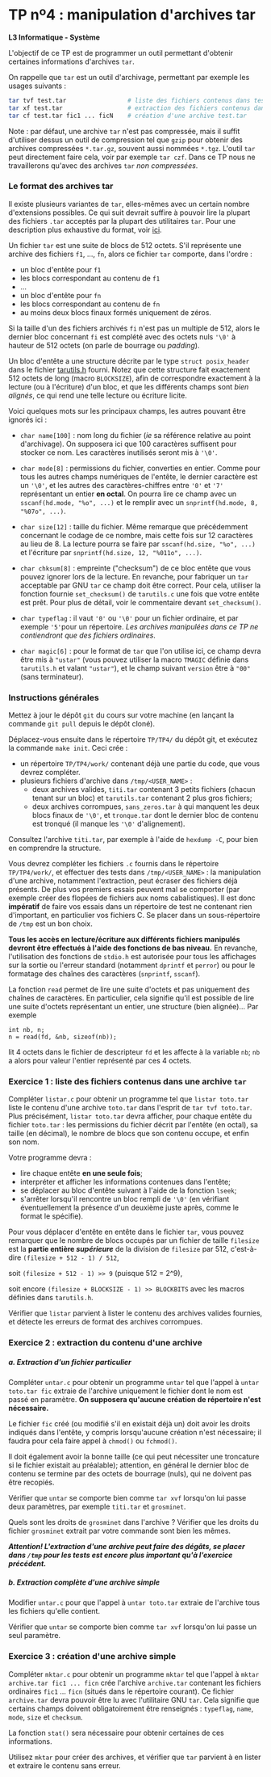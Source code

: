 TP nº4 : manipulation d'archives tar
=====================

**L3 Informatique - Système**

L'objectif de ce TP est de programmer un outil permettant d'obtenir
certaines informations d'archives `tar`.

On rappelle que `tar` est un outil d'archivage, permettant par exemple
les usages suivants :

```bash
tar tvf test.tar                 # liste des fichiers contenus dans test.tar
tar xf test.tar                  # extraction des fichiers contenus dans test.tar
tar cf test.tar fic1 ... ficN    # création d'une archive test.tar
```

Note : par défaut, une archive `tar` n'est pas compressée, mais il suffit
d'utiliser dessus un outil de compression tel que `gzip` pour obtenir des
archives compressées `*.tar.gz`, souvent aussi nommées `*.tgz`. L'outil
`tar` peut directement faire cela, voir par exemple `tar czf`. Dans ce TP
nous ne travaillerons qu'avec des archives `tar` *non compressées*. 


### Le format des archives tar

Il existe plusieurs variantes de `tar`, elles-mêmes avec un certain
nombre d'extensions possibles. Ce qui suit devrait suffire à pouvoir lire
la plupart des fichiers `.tar` acceptés par la plupart des utilitaires
`tar`. Pour une description plus exhaustive du format, voir
[ici](https://www.gnu.org/software/tar/manual/html_node/Standard.html).

Un fichier `tar` est une suite de blocs de 512 octets. S'il représente
une archive des fichiers `f1`, ..., `fn`, alors ce fichier `tar`
comporte, dans l'ordre :
 
  - un bloc d'entête pour `f1`
  - les blocs correspondant au contenu de `f1`
  - ...
  - un bloc d'entête pour `fn`
  - les blocs correspondant au contenu de `fn`
  - au moins deux blocs finaux formés uniquement de zéros.

Si la taille d'un des fichiers archivés `fi` n'est pas un multiple de
512, alors le dernier bloc concernant `fi` est complété avec des octets
nuls `'\0'` à hauteur de 512 octets (on parle de bourrage ou _padding_).

Un bloc d'entête a une structure décrite par le type `struct posix_header`
dans le fichier [tarutils.h](templates/tarutils.h) fourni. Notez que
cette structure fait exactement 512 octets de long (macro `BLOCKSIZE`),
afin de correspondre exactement à la lecture (ou à l'écriture) d'un bloc,
et que les différents champs sont _bien alignés_, ce qui rend une telle
lecture ou écriture licite.

Voici quelques mots sur les principaux champs, les autres pouvant être
ignorés ici :

  - `char name[100]` : nom long du fichier (_ie_ sa référence relative au
    point d'archivage). On supposera ici que 100 caractères suffisent
    pour stocker ce nom. Les caractères inutilisés seront mis à `'\0'`.
  
  - `char mode[8]` : permissions du fichier, converties en entier. Comme
    pour tous les autres champs numériques de l'entête, le dernier
    caractère est un `'\0'`, et les autres des caractères-chiffres entre
    `'0'` et `'7'` représentant un entier **en octal**. On pourra lire ce
    champ avec un `sscanf(hd.mode, "%o", ...)` et le remplir avec un
    `snprintf(hd.mode, 8, "%07o", ...)`.
  
  - `char size[12]` : taille du fichier. Même remarque que précédemment
    concernant le codage de ce nombre, mais cette fois sur 12 caractères
    au lieu de 8. La lecture pourra se faire par `sscanf(hd.size, "%o",
    ...)` et l'écriture par `snprintf(hd.size, 12, "%011o", ...)`.
  
  - `char chksum[8]` : empreinte ("checksum") de ce bloc entête que vous
    pouvez ignorer lors de la lecture.  En revanche, pour fabriquer un
    `tar` acceptable par GNU `tar` ce champ doit être correct. Pour cela,
    utiliser la fonction fournie `set_checksum()` de `tarutils.c` une
    fois que votre entête est prêt. Pour plus de détail, voir le
    commentaire devant `set_checksum()`.

  - `char typeflag` : il vaut `'0'` ou `'\0'` pour un fichier ordinaire,
    et par exemple `'5'`pour un répertoire. *Les archives manipulées dans
    ce TP ne contiendront que des fichiers ordinaires*.
 
  - `char magic[6]` : pour le format de `tar` que l'on utilise ici, ce
    champ devra être mis à `"ustar"` (vous pouvez utiliser la macro
    `TMAGIC` définie dans `tarutils.h` et valant `"ustar"`), et le champ
    suivant `version` être à `"00"` (sans terminateur).


### Instructions générales

Mettez à jour le dépôt `git` du cours sur votre machine (en lançant la
commande `git pull` depuis le dépôt cloné).

Déplacez-vous ensuite dans le répertoire `TP/TP4/` du dépôt git, et
exécutez la commande `make init`.  Ceci crée :
  * un répertoire `TP/TP4/work/` contenant déjà une partie du code, que
    vous devrez compléter.
  * plusieurs fichiers d'archive dans `/tmp/<USER_NAME>` :
      - deux archives valides, `titi.tar` contenant 3 petits fichiers
        (chacun tenant sur un bloc) et `tarutils.tar` contenant 2 plus
        gros fichiers;
      - deux archives corrompues, `sans_zeros.tar` à qui manquent les
        deux blocs finaux de `'\0'`, et `tronque.tar` dont le dernier
        bloc de contenu est tronqué (il manque les `'\0'` d'alignement).

Consultez l'archive `titi.tar`, par exemple à l'aide de `hexdump -C`,
pour bien en comprendre la structure.

Vous devrez compléter les fichiers `.c` fournis dans le répertoire
`TP/TP4/work/`, et effectuer des tests dans `/tmp/<USER_NAME>` : la
manipulation d'une archive, notamment l'extraction, peut écraser des
fichiers déjà présents. De plus vos premiers essais peuvent mal se
comporter (par exemple créer des flopées de fichiers aux noms
cabalistiques). Il est donc **impératif** de faire vos essais dans un
répertoire de test ne contenant rien d'important, en particulier vos
fichiers C. Se placer dans un sous-répertoire de `/tmp` est un bon choix.


**Tous les accès en lecture/écriture aux différents fichiers manipulés
devront être effectués à l'aide des fonctions de bas niveau.** En revanche,
l'utilisation des fonctions de `stdio.h` est autorisée pour tous les
affichages sur la sortie ou l'erreur standard (notamment `dprintf` et
`perror`) ou pour le formatage des chaînes des caractères (`snprintf`,
`sscanf`). 

La fonction `read` permet de lire une suite d'octets et pas uniquement
des chaînes de caractères. En particulier, cela signifie qu'il est
possible de lire une suite d'octets représentant un entier, une
structure (bien alignée)...  Par exemple 
``` 
int nb, n; 
n = read(fd, &nb, sizeof(nb));
``` 
lit 4 octets dans le fichier de descripteur `fd`  et les affecte à la
variable `nb`; `nb` a alors pour valeur l'entier représenté par ces 4
octets.


### Exercice 1 : liste des fichiers contenus dans une archive `tar`

Compléter `listar.c` pour obtenir un programme tel que `listar toto.tar`
liste le contenu d'une archive `toto.tar` dans l'esprit de `tar tvf
toto.tar`. Plus précisément, `listar toto.tar` devra afficher, pour
chaque entête du fichier `toto.tar` : les permissions du fichier décrit
par l'entête (en octal), sa taille (en décimal), le nombre de blocs que
son contenu occupe, et enfin son nom.

Votre programme devra :
  * lire chaque entête **en une seule fois**;
  * interpréter et afficher les informations contenues dans l'entête;
  * se déplacer au bloc d'entête suivant à l'aide de la fonction
    `lseek`; 
  * s'arrêter lorsqu'il rencontre un bloc rempli de `'\0'` (en vérifiant
    éventuellement la présence d'un deuxième juste après, comme le format
    le spécifie).

Pour vous déplacer d'entête en entête dans le fichier `tar`, vous pouvez
remarquer que le nombre de blocs occupés par un fichier de taille
`filesize` est la **partie entière _supérieure_** de la division de
`filesize` par 512, c'est-à-dire `(filesize + 512 - 1) / 512`,

soit `(filesize + 512 - 1) >> 9` (puisque 512 = 2^9), 

soit encore `(filesize + BLOCKSIZE - 1) >> BLOCKBITS` avec les macros
définies dans `tarutils.h`.

Vérifier que `listar` parvient à lister le contenu des archives valides
fournies, et détecte les erreurs de format des archives corrompues.


### Exercice 2 : extraction du contenu d'une archive

##### a. Extraction d'un fichier particulier

Compléter `untar.c` pour obtenir un programme `untar` tel que l'appel à
`untar toto.tar fic` extraie de l'archive uniquement le fichier dont le
nom est passé en paramètre. **On supposera qu'aucune création de
répertoire n'est nécessaire.**

Le fichier `fic` créé (ou modifié s'il en existait déjà un) doit avoir 
les droits indiqués dans l'entête, y compris lorsqu'aucune création n'est
nécessaire; il faudra pour cela faire appel à `chmod()` ou `fchmod()`.

Il doit également avoir la bonne taille (ce qui peut nécessiter une
troncature si le fichier existait au préalable); attention, en général le
dernier bloc de contenu se termine par des octets de bourrage (nuls), qui
ne doivent pas être recopiés.

Vérifier que `untar` se comporte bien comme `tar xvf` lorsqu'on lui
passe deux paramètres, par exemple `titi.tar` et `grosminet`.

Quels sont les droits de `grosminet` dans l'archive ? Vérifier que les
droits du fichier `grosminet` extrait par votre commande sont bien les
mêmes.

___Attention! L'extraction d'une archive peut faire des dégâts, se placer dans `/tmp` pour les tests est encore plus important qu'à l'exercice précédent.___


##### b. Extraction complète d'une archive simple

Modifier `untar.c` pour que l'appel à `untar toto.tar` extraie de
l'archive tous les fichiers qu'elle contient. 

Vérifier que `untar` se comporte bien comme `tar xvf` lorsqu'on lui
passe un seul paramètre.



### Exercice 3 : création d'une archive simple

Compléter `mktar.c` pour obtenir un programme `mktar` tel que l'appel à
`mktar archive.tar fic1 ... ficn` crée l'archive `archive.tar` contenant
les fichiers ordinaires `fic1` ... `ficn` (situés dans le répertoire
courant). Ce fichier `archive.tar` devra pouvoir être lu avec
l'utilitaire GNU `tar`. Cela signifie que certains champs doivent
obligatoirement être renseignés : `typeflag`, `name`, `mode`, `size` et
`checksum`. 

La fonction `stat()` sera nécessaire pour obtenir certaines de ces
informations.

Utilisez `mktar` pour créer des archives, et vérifier que `tar` parvient
à en lister et extraire le contenu sans erreur.
